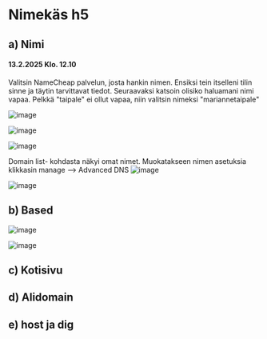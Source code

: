 # Nimekäs h5


## a) Nimi 

#### 13.2.2025 Klo. 12.10

Valitsin NameCheap palvelun, josta hankin nimen. Ensiksi tein itselleni tilin sinne ja täytin tarvittavat tiedot. 
Seuraavaksi katsoin olisiko haluamani nimi vapaa. Pelkkä "taipale" ei ollut vapaa, niin valitsin nimeksi "mariannetaipale"

![image](https://github.com/user-attachments/assets/f82fb375-1c53-4d13-853c-f9d216f29c74)

![image](https://github.com/user-attachments/assets/16abc6bb-2e32-40d3-8416-ee9551ac1b0e)

![image](https://github.com/user-attachments/assets/a8394bc0-da1f-4a20-908b-0153667d7377)

Domain list- kohdasta näkyi omat nimet. Muokatakseen nimen asetuksia klikkasin manage --> Advanced DNS 
![image](https://github.com/user-attachments/assets/75e632af-c201-4e98-9ddc-08a72a575617)

![image](https://github.com/user-attachments/assets/d2305440-c94a-4c5d-8d1b-62e0ea0ec7d4)

## b) Based 

![image](https://github.com/user-attachments/assets/82960c0b-579f-499a-b2ef-477ab29cc838)

![image](https://github.com/user-attachments/assets/434f324e-1d22-4c1a-9d7d-291961296fbf)



## c) Kotisivu


## d) Alidomain

## e) host ja dig
